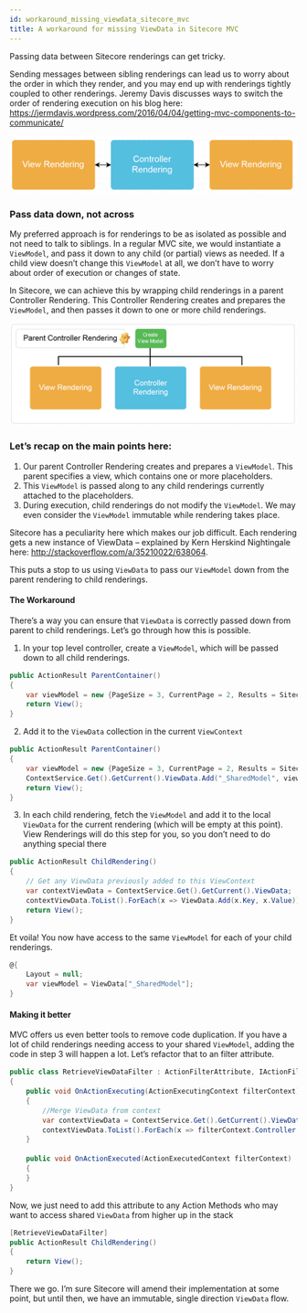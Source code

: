 ```yaml
---
id: workaround_missing_viewdata_sitecore_mvc
title: A workaround for missing ViewData in Sitecore MVC
---
```


Passing data between Sitecore renderings can get tricky.

Sending messages between sibling renderings can lead us to worry about the order in which they render, and you may end up with renderings tightly coupled to other renderings. Jeremy Davis discusses ways to switch the order of rendering execution on his blog here: https://jermdavis.wordpress.com/2016/04/04/getting-mvc-components-to-communicate/

![img](../static/img/2017/2017_missing_viewdata_1.png)

### Pass data down, not across

My preferred approach is for renderings to be as isolated as possible and not need to talk to siblings. In a regular MVC site, we would instantiate a `ViewModel`, and pass it down to any child (or partial) views as needed. If a child view doesn’t change this `ViewModel` at all, we don’t have to worry about order of execution or changes of state.

In Sitecore, we can achieve this by wrapping child renderings in a parent Controller Rendering. This Controller Rendering creates and prepares the `ViewModel`, and then passes it down to one or more child renderings.

![img](../static/img/2017/2017_missing_viewdata_2.png)

### Let’s recap on the main points here:

1. Our parent Controller Rendering creates and prepares a `ViewModel`. This parent specifies a view, which contains one or more placeholders.
2. This `ViewModel` is passed along to any child renderings currently attached to the placeholders.
3. During execution, child renderings do not modify the `ViewModel`. We may even consider the `ViewModel` immutable while rendering takes place.

Sitecore has a peculiarity here which makes our job difficult. Each rendering gets a new instance of ViewData – explained by Kern Herskind Nightingale here: http://stackoverflow.com/a/35210022/638064. 

This puts a stop to us using `ViewData` to pass our `ViewModel` down from the parent rendering to child renderings.

#### The Workaround

There’s a way you can ensure that `ViewData` is correctly passed down from parent to child renderings. Let’s go through how this is possible.

1. In your top level controller, create a `ViewModel`, which will be passed down to all child renderings.

```csharp
public ActionResult ParentContainer()
{
    var viewModel = new {PageSize = 3, CurrentPage = 2, Results = Sitecore.Context.Item.Fields["Results"].Value};
    return View();
}
```

2. Add it to the `ViewData` collection in the current `ViewContext`

```csharp
public ActionResult ParentContainer()
{
    var viewModel = new {PageSize = 3, CurrentPage = 2, Results = Sitecore.Context.Item.Fields["Results"].Value};
    ContextService.Get().GetCurrent().ViewData.Add("_SharedModel", viewModel);
    return View();
}
```

3. In each child rendering, fetch the `ViewModel` and add it to the local `ViewData` for the current rendering (which will be empty at this point). View Renderings will do this step for you, so you don’t need to do anything special there

```csharp
public ActionResult ChildRendering()
{
    // Get any ViewData previously added to this ViewContext
    var contextViewData = ContextService.Get().GetCurrent().ViewData;
    contextViewData.ToList().ForEach(x => ViewData.Add(x.Key, x.Value));
    return View();
}
```

Et voila! You now have access to the same `ViewModel` for each of your child renderings.

```csharp
@{
    Layout = null;
    var viewModel = ViewData["_SharedModel"];
}
```

#### Making it better

MVC offers us even better tools to remove code duplication. If you have a lot of child renderings needing access to your shared `ViewModel`, adding the code in step 3 will happen a lot. Let’s refactor that to an filter attribute.

```csharp
public class RetrieveViewDataFilter : ActionFilterAttribute, IActionFilter
{
    public void OnActionExecuting(ActionExecutingContext filterContext)
    {
        //Merge ViewData from context
        var contextViewData = ContextService.Get().GetCurrent().ViewData;
        contextViewData.ToList().ForEach(x => filterContext.Controller.ViewData.Add(x.Key, x.Value));
    }

    public void OnActionExecuted(ActionExecutedContext filterContext)
    {
    }
}
```

Now, we just need to add this attribute to any Action Methods who may want to access shared `ViewData` from higher up in the stack

```csharp
[RetrieveViewDataFilter]
public ActionResult ChildRendering()
{
    return View();
}
```

There we go. I’m sure Sitecore will amend their implementation at some point, but until then, we have an immutable, single direction `ViewData` flow.